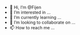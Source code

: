 - 👋 Hi, I’m @Fijen
- 👀 I’m interested in ...
- 🌱 I’m currently learning ...
- 💞️ I’m looking to collaborate on ...
- 📫 How to reach me ...

<!---
Fijen/Fijen is a ✨ special ✨ repository because its `README.md` (this file) appears on your GitHub profile.
You can click the Preview link to take a look at your changes.
--->

